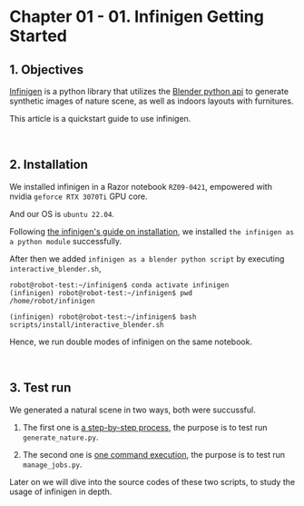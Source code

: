 # Chapter 01 - 01. Infinigen Getting Started

## 1. Objectives

[Infinigen](https://github.com/princeton-vl/infinigen) is a python library
that utilizes the [Blender python api](https://docs.blender.org/api/current/info_quickstart.html)
to generate synthetic images of nature scene, as well as indoors layouts with furnitures. 

This article is a quickstart guide to use infinigen. 

&nbsp;
## 2. Installation

We installed infinigen in a Razor notebook `RZ09-0421`, empowered with nvidia `geforce RTX 3070Ti` GPU core. 

And our OS is `ubuntu 22.04`. 

Following [the infinigen's guide on installation](https://github.com/princeton-vl/infinigen/blob/main/docs/Installation.md#installing-infinigen-as-a-python-module), 
we installed `the infinigen as a python module` successfully. 

After then we added `infinigen as a blender python script` by executing `interactive_blender.sh`,

~~~
robot@robot-test:~/infinigen$ conda activate infinigen
(infinigen) robot@robot-test:~/infinigen$ pwd
/home/robot/infinigen

(infinigen) robot@robot-test:~/infinigen$ bash scripts/install/interactive_blender.sh
~~~

Hence, we run double modes of infinigen on the same notebook. 

&nbsp;
## 3. Test run

We generated a natural scene in two ways, both were succussful. 

1. The first one is [a step-by-step process](https://github.com/princeton-vl/infinigen/blob/main/docs/HelloWorld.md#generate-a-scene-step-by-step),
   the purpose is to test run `generate_nature.py`.

2. The second one is [one command execution](https://github.com/princeton-vl/infinigen/blob/main/docs/HelloWorld.md#generate-scenes-in-one-command),
   the purpose is to test run `manage_jobs.py`.

Later on we will dive into the source codes of these two scripts, to study the usage of infinigen in depth. 

